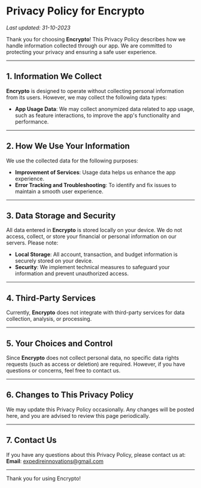 # Privacy Policy for Encrypto

_Last updated: 31-10-2023_

Thank you for choosing **Encrypto**! This Privacy Policy describes how we handle information collected through our app. We are committed to protecting your privacy and ensuring a safe user experience.

---

## 1. Information We Collect

**Encrypto** is designed to operate without collecting personal information from its users. However, we may collect the following data types:

- **App Usage Data**: We may collect anonymized data related to app usage, such as feature interactions, to improve the app's functionality and performance.

---

## 2. How We Use Your Information

We use the collected data for the following purposes:

- **Improvement of Services**: Usage data helps us enhance the app experience.
- **Error Tracking and Troubleshooting**: To identify and fix issues to maintain a smooth user experience.

---

## 3. Data Storage and Security

All data entered in **Encrypto** is stored locally on your device. We do not access, collect, or store your financial or personal information on our servers. Please note:

- **Local Storage**: All account, transaction, and budget information is securely stored on your device.
- **Security**: We implement technical measures to safeguard your information and prevent unauthorized access.

---

## 4. Third-Party Services

Currently, **Encrypto** does not integrate with third-party services for data collection, analysis, or processing.

---

## 5. Your Choices and Control

Since **Encrypto** does not collect personal data, no specific data rights requests (such as access or deletion) are required. However, if you have questions or concerns, feel free to contact us.

---

## 6. Changes to This Privacy Policy

We may update this Privacy Policy occasionally. Any changes will be posted here, and you are advised to review this page periodically.

---

## 7. Contact Us

If you have any questions about this Privacy Policy, please contact us at:  
**Email**: expedireinnovations@gmail.com

---

Thank you for using Encrypto!
